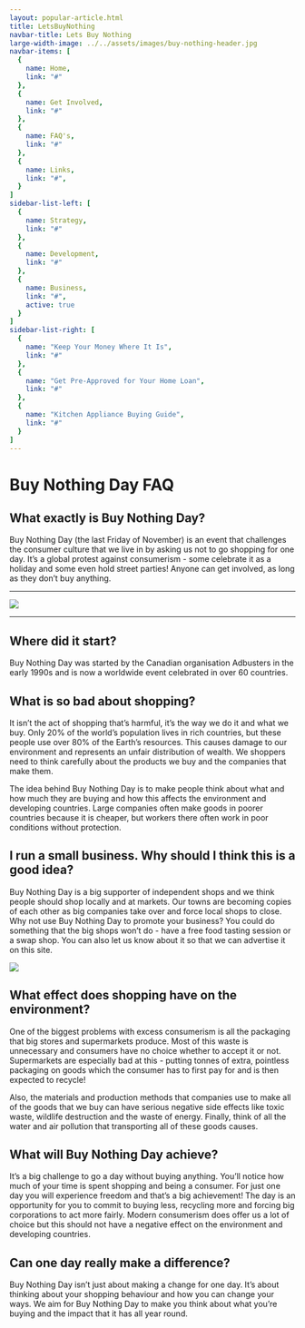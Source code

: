 ```yaml
---
layout: popular-article.html
title: LetsBuyNothing
navbar-title: Lets Buy Nothing
large-width-image: ../../assets/images/buy-nothing-header.jpg
navbar-items: [
  {
    name: Home,
    link: "#"
  },
  {
    name: Get Involved,
    link: "#"
  },
  {
    name: FAQ's,
    link: "#"
  },
  {
    name: Links,
    link: "#",
  }
]
sidebar-list-left: [
  {
    name: Strategy,
    link: "#"
  },
  {
    name: Development,
    link: "#"
  },
  {
    name: Business,
    link: "#",
    active: true
  }
]
sidebar-list-right: [
  {
    name: "Keep Your Money Where It Is",
    link: "#"
  },
  {
    name: "Get Pre-Approved for Your Home Loan",
    link: "#"
  },
  {
    name: "Kitchen Appliance Buying Guide",
    link: "#"
  }
]
---
```


# Buy Nothing Day FAQ

## What exactly is Buy Nothing Day?

Buy Nothing Day (the last Friday of November) is an event that challenges the consumer culture that we live in by asking us not to go shopping for one day. It’s a global protest against consumerism - some celebrate it as a holiday and some even hold street parties! Anyone can get involved, as long as they don’t buy anything.
***
![](../../assets/images/buy-nothing-img02.jpg)
***
## Where did it start?

Buy Nothing Day was started by the Canadian organisation Adbusters in the early 1990s and is now a worldwide event celebrated in over 60 countries.

## What is so bad about shopping?

It isn’t the act of shopping that’s harmful, it’s the way we do it and what we buy. Only 20% of the world’s population lives in rich countries, but these people use over 80% of the Earth’s resources. This causes damage to our environment and represents an unfair distribution of wealth. We shoppers need to think carefully about the products we buy and the companies that make them.

The idea behind Buy Nothing Day is to make people think about what and how much they are buying and how this affects the environment and developing countries. Large companies often make goods in poorer countries because it is cheaper, but workers there often work in poor conditions without protection.

## I run a small business. Why should I think this is a good idea?

Buy Nothing Day is a big supporter of independent shops and we think people should shop locally and at markets. Our towns are becoming copies of each other as big companies take over and force local shops to close. Why not use Buy Nothing Day to promote your business? You could do something that the big shops won’t do - have a free food tasting session or a swap shop. You can also let us know about it so that we can advertise it on this site.

![](../../assets/images/buy-nothing-img03.jpg)

## What effect does shopping have on the environment?

One of the biggest problems with excess consumerism is all the packaging that big stores and supermarkets produce. Most of this waste is unnecessary and consumers have no choice whether to accept it or not. Supermarkets are especially bad at this - putting tonnes of extra, pointless packaging on goods which the consumer has to first pay for and is then expected to recycle!

Also, the materials and production methods that companies use to make all of the goods that we buy can have serious negative side effects like toxic waste, wildlife destruction and the waste of energy. Finally, think of all the water and air pollution that transporting all of these goods causes.

## What will Buy Nothing Day achieve?

It’s a big challenge to go a day without buying anything. You’ll notice how much of your time is spent shopping and being a consumer. For just one day you will experience freedom and that’s a big achievement! The day is an opportunity for you to commit to buying less, recycling more and forcing big corporations to act more fairly. Modern consumerism does offer us a lot of choice but this should not have a negative effect on the environment and developing countries.

## Can one day really make a difference?

Buy Nothing Day isn’t just about making a change for one day. It’s about thinking about your shopping behaviour and how you can change your ways. We aim for Buy Nothing Day to make you think about what you’re buying and the impact that it has all year round.
